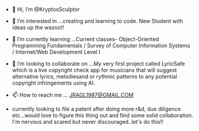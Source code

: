 - 👋 Hi, I’m @KryptosSculptor
- 👀 I’m interested in ...creating and learning to code. New Student with ideas up the wazoo!!
- 🌱 I’m currently learning ...Current classes- Object-Oriented Programming
Fundamentals / Survey of Computer
Information Systems / Internet/Web Development
Level I
- 💞️ I’m looking to collaborate on ...My very first project called LyricSafe which is a live copyright check app for musicians that will suggest alternative lyrics, melodiesand or rythmic patterns to any potential copyright infringements using AI.  
- 📫 How to reach me ... JRAGL1987@GMAIL.COM

- currently looking to file a patent after doing more r&d, due diligence etc...would love to figure this thing out and find some solid collaboration. I'm nervous and scared but never discouraged..let's do this!!

<!---
KryptosSculptor/KryptosSculptor is a ✨ special ✨ repository because its `README.md` (this file) appears on your GitHub profile.
You can click the Preview link to take a look at your changes.
--->
